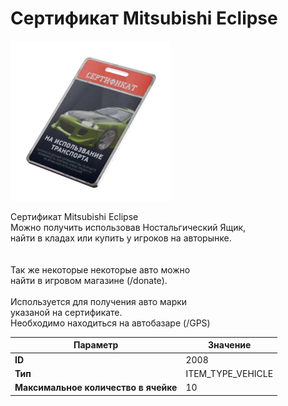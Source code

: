 # Сертификат Mitsubishi Eclipse

![Item Image](../img/2008.webp?raw=true)

Сертификат Mitsubishi Eclipse<br>Можно получить использовав Ностальгический Ящик,<br>найти в кладах или купить у игроков на авторынке.<br><br><br>Так же некоторые некоторые авто можно<br>найти в игровом магазине (/donate).<br><br>Используется для получения авто марки <br>указаной на сертификате.<br>Необходимо находиться на автобазаре (/GPS)


| Параметр | Значение |
|----------|----------|
| **ID** | 2008 |
| **Тип** | ITEM_TYPE_VEHICLE |
| **Максимальное количество в ячейке** | 10 |

